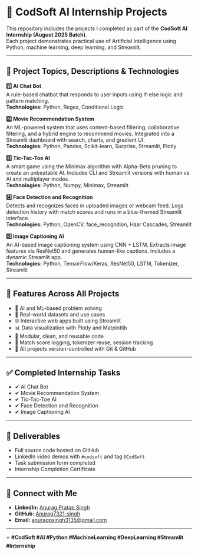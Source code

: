 # 🤖 CodSoft AI Internship Projects

This repository includes the projects I completed as part of the **CodSoft AI Internship (August 2025 Batch)**.  
Each project demonstrates practical use of Artificial Intelligence using Python, machine learning, deep learning, and Streamlit.

---

## 🧠 Project Topics, Descriptions & Technologies

**1️⃣ AI Chat Bot**  
A rule-based chatbot that responds to user inputs using if-else logic and pattern matching.  
**Technologies:** Python, Regex, Conditional Logic

**2️⃣ Movie Recommendation System**  
An ML-powered system that uses content-based filtering, collaborative filtering, and a hybrid engine to recommend movies. Integrated into a Streamlit dashboard with search, charts, and gradient UI.  
**Technologies:** Python, Pandas, Scikit-learn, Surprise, Streamlit, Plotly

**3️⃣ Tic-Tac-Toe AI**  
A smart game using the Minimax algorithm with Alpha-Beta pruning to create an unbeatable AI. Includes CLI and Streamlit versions with human vs AI and multiplayer modes.  
**Technologies:** Python, Numpy, Minimax, Streamlit

**4️⃣ Face Detection and Recognition**  
Detects and recognizes faces in uploaded images or webcam feed. Logs detection history with match scores and runs in a blue-themed Streamlit interface.  
**Technologies:** Python, OpenCV, face_recognition, Haar Cascades, Streamlit

**5️⃣ Image Captioning AI**  
An AI-based image captioning system using CNN + LSTM. Extracts image features via ResNet50 and generates human-like captions. Includes a dynamic Streamlit app.  
**Technologies:** Python, TensorFlow/Keras, ResNet50, LSTM, Tokenizer, Streamlit

---

## 🚀 Features Across All Projects

- 🧠 AI and ML-based problem solving  
- 🎯 Real-world datasets and use cases  
- 🌐 Interactive web apps built using Streamlit  
- 📊 Data visualization with Plotly and Matplotlib  
- 🧩 Modular, clean, and reusable code  
- 📝 Match score logging, tokenizer reuse, session tracking  
- 📂 All projects version-controlled with Git & GitHub

---

## ✅ Completed Internship Tasks

- ✔ AI Chat Bot  
- ✔ Movie Recommendation System  
- ✔ Tic-Tac-Toe AI  
- ✔ Face Detection and Recognition  
- ✔ Image Captioning AI  

---

## 📌 Deliverables

- Full source code hosted on GitHub  
- LinkedIn video demos with `#codsoft` and tag `@CodSoft`  
- Task submission form completed  
- Internship Completion Certificate  

---

## 🔗 Connect with Me

- **LinkedIn:** [Anurag Pratap Singh](https://www.linkedin.com)  
- **GitHub:** [Anurag7321-singh](https://github.com/Anurag7321-singh)  
- **Email:** anuragpsingh3135@gmail.com  

---

⭐ **#CodSoft #AI #Python #MachineLearning #DeepLearning #Streamlit #Internship**
